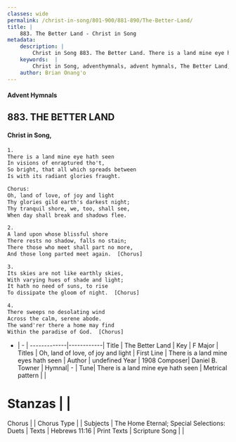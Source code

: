 ```yaml
---
classes: wide
permalink: /christ-in-song/801-900/881-890/The-Better-Land/
title: |
    883. The Better Land - Christ in Song
metadata:
    description: |
        Christ in Song 883. The Better Land. There is a land mine eye hath seen In visions of enraptured tho't, So bright, that all which spreads between Is with its radiant glories fraught. Chorus: Oh, land of love, of joy and light Thy glories gild earth's darkest night; Thy tranquil shore, we, too, shall see, When day shall break and shadows flee.
    keywords:  |
        Christ in Song, adventhymnals, advent hymnals, The Better Land, There is a land mine eyes hath seen. Oh, land of love, of joy and light
    author: Brian Onang'o
---
```


#### Advent Hymnals
## 883. THE BETTER LAND
####  Christ in Song,

```txt
1.
There is a land mine eye hath seen
In visions of enraptured tho't,
So bright, that all which spreads between
Is with its radiant glories fraught.

Chorus:
Oh, land of love, of joy and light
Thy glories gild earth's darkest night;
Thy tranquil shore, we, too, shall see,
When day shall break and shadows flee.

2.
A land upon whose blissful shore
There rests no shadow, falls no stain;
There those who meet shall part no more,
And those long parted meet again.  [Chorus]

3.
Its skies are not like earthly skies,
With varying hues of shade and light;
It hath no need of suns, to rise
To dissipate the gloom of night.  [Chorus]

4.
There sweeps no desolating wind
Across the calm, serene abode.
The wand'rer there a home may find
Within the paradise of God.  [Chorus]

```

- |   -  |
-------------|------------|
Title | The Better Land |
Key | F Major |
Titles | Oh, land of love, of joy and light |
First Line | There is a land mine eyes hath seen |
Author | undefined
Year | 1908
Composer| Daniel B. Towner |
Hymnal|  - |
Tune| There is a land mine eye hath seen |
Metrical pattern | |
# Stanzas |  |
Chorus |  |
Chorus Type |  |
Subjects | The Home Eternal; Special Selections: Duets |
Texts | Hebrews 11:16 |
Print Texts | 
Scripture Song |  |
    
